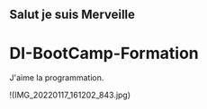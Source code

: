 ## Salut je suis Merveille 

# DI-BootCamp-Formation

J'aime la programmation.

!(IMG_20220117_161202_843.jpg)

